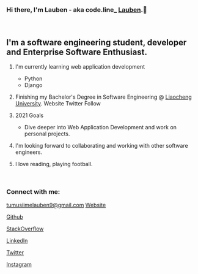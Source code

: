 ### Hi there, I'm Lauben - aka code.line_ [Lauben](https://lauben-256.github.io).👋
<br />

## l'm a software engineering student,  developer and Enterprise Software Enthusiast.
1. l'm currently learning web application development
    - Python
    - Django

2. Finishing my Bachelor's Degree in Software Engineering @ [Liaocheng University](http://english.lcu.edu.cn).
Website Twitter Follow

3. 2021 Goals
    - Dive deeper into Web Application Development and work on personal projects.

4. l'm looking forward to collaborating and working with other software engineers. 

5. l love reading, playing football. 

<br />

### Connect with me:
<tumusiimelauben9@gmail.com>
[Website](https://lauben-256.github.io)

[Github](https://github.com/Lauben-256)

[StackOverflow](https://stackoverflow.com/users/13951687/lauben-junior)

[LinkedIn](https://www.linkedin.com/in/lauben-junior-tumusiime-1184981b5/)

[Twitter](https://twitter.com/codeline17)

[Instagram](https://www.instagram.com/code.line_/)

<br />


